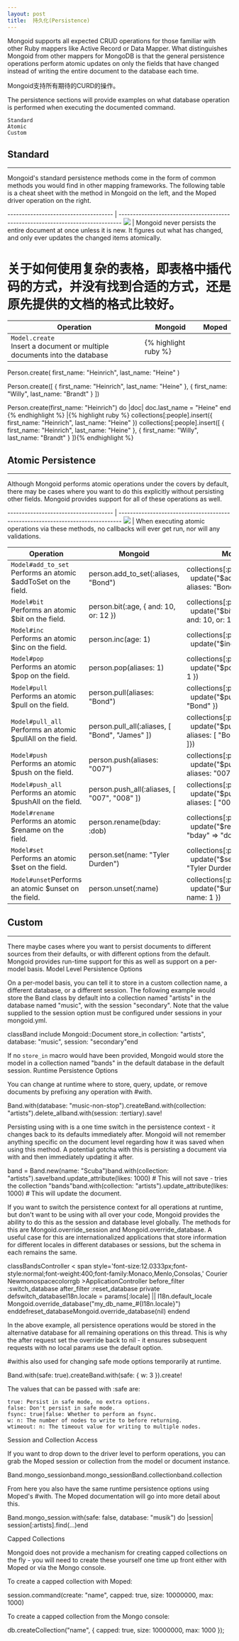 ```yaml
---
layout: post
title:  持久化(Persistence)
---
```


Mongoid supports all expected CRUD operations for those familiar with other Ruby mappers like Active Record or Data Mapper. What distinguishes Mongoid from other mappers for MongoDB is that the general persistence operations perform atomic updates on only the fields that have changed instead of writing the entire document to the database each time.

Mongoid支持所有期待的CURD的操作。

The persistence sections will provide examples on what database operation is performed when executing the documented command.

    Standard
    Atomic
    Custom 

## Standard
----

Mongoid's standard persistence methods come in the form of common methods you would find in other mapping frameworks. The following table is a cheat sheet with the method in Mongoid on the left, and the Moped driver operation on the right.

------------------------------------- | ------------------------------------------------------------------------------- 
![](/mongoid-zh/images/achtung.png)   |	Mongoid never persists the entire document at once unless it is new. It figures out what has changed, and only ever updates the changed items atomically.


# 关于如何使用复杂的表格，即表格中插代码的方式，并没有找到合适的方式，还是原先提供的文档的格式比较好。

 Operation            |          Mongoid                    |                         Moped
--------------------- | ----------------------------------- | --------------------------------------------
`Model.create`<br/>Insert a document or multiple documents into the database	 |{% highlight ruby %}
Person.create(
  first_name: "Heinrich",
  last_name: "Heine"
)

Person.create([
  { first_name: "Heinrich", last_name: "Heine" },
  { first_name: "Willy", last_name: "Brandt" }
])

Person.create(first_name: "Heinrich") do |doc|
  doc.last_name = "Heine"
end {% endhighlight %} |{% highlight ruby %} 
collections[:people].insert({
  first_name: "Heinrich",
  last_name: "Heine"
})
collections[:people].insert([
  { first_name: "Heinrich", last_name: "Heine" },
  { first_name: "Willy", last_name: "Brandt" }
]){% endhighlight %}
 

## Atomic Persistence
----

Although Mongoid performs atomic operations under the covers by default, there may be cases where you want to do this explicitly without persisting other fields. Mongoid provides support for all of these operations as well.

------------------------------------- | ------------------------------------------------------------------------------- 
![](/mongoid-zh/images/achtung.png)   | When executing atomic operations via these methods, no callbacks will ever get run, nor will any validations.


   Operation                                                      | 	    Mongoid                        | 	Moped  
----------------------------------------------------------------- | ------------------------------------ | ------------------------------------------
`Model#add_to_set`<br/>Performs an atomic $addToSet on the field. | person.add_to_set(:aliases, "Bond")  | collections[:people].find(...).<br/> &nbsp;&nbsp;update("$addToSet" => { aliases: "Bond" })
`Model#bit`<br/>Performs an atomic $bit on the field.             | person.bit(:age, { and: 10, or: 12 }) |  collections[:people].find(...).<br/> &nbsp;&nbsp;update("$bit" => { age: { and: 10, or: 12 }})
`Model#inc`<br/>Performs an atomic $inc on the field.             | person.inc(age: 1)                   | collections[:people].find(...).<br/> &nbsp;&nbsp;update("$inc" => { age: 1 })
`Model#pop`<br/>Performs an atomic $pop on the field.             | person.pop(aliases: 1)               | collections[:people].find(...).<br/> &nbsp;&nbsp;update("$pop" => { aliases: 1 })
`Model#pull`<br/>Performs an atomic $pull on the field.           | person.pull(aliases: "Bond")         | collections[:people].find(...).<br/> &nbsp;&nbsp;update("$pull" => { aliases: "Bond" })
`Model#pull_all`<br/>Performs an atomic $pullAll on the field.    | person.pull_all(:aliases, [ "Bond", "James" ]) | collections[:people].find(...).<br/> &nbsp;&nbsp;update("$pullAll" => { aliases: [ "Bond", "James" ]})
`Model#push`<br/>Performs an atomic $push on the field.           | person.push(aliases: "007") | collections[:people].find(...).<br/> &nbsp;&nbsp;update("$push" => { aliases: "007" })
`Model#push_all`<br/>Performs an atomic $pushAll on the field.    | person.push_all(:aliases, [ "007", "008" ]) | collections[:people].find(...).<br/> &nbsp;&nbsp;update("$pushAll" => { aliases: [ "007", "008" ]})
`Model#rename`<br/>Performs an atomic $rename on the field.       | person.rename(bday: :dob) | collections[:people].find(...).<br/> &nbsp;&nbsp;update("$rename" => { "bday" => "dob" })
`Model#set`<br/>Performs an atomic $set on the field.             | person.set(name: "Tyler Durden") | collections[:people].find(...).<br/> &nbsp;&nbsp;update("$set" => { name: "Tyler Durden" })
`Model#unset`Performs an atomic $unset on the field.              | person.unset(:name) | collections[:people].find(...).<br/> &nbsp;&nbsp;update("$unset" => { name: 1 })

## Custom
----

There maybe cases where you want to persist documents to different sources from their defaults, or with different options from the default. Mongoid provides run-time support for this as well as support on a per-model basis.
Model Level Persistence Options

On a per-model basis, you can tell it to store in a custom collection name, a different database, or a different session. The following example would store the Band class by default into a collection named "artists" in the database named "music", with the session "secondary".
	Note that the value supplied to the session option must be configured under sessions in your mongoid.yml.

classBand include Mongoid::Document store_in collection: "artists", database: "music", session: "secondary"end

If no `store_in` macro would have been provided, Mongoid would store the model in a collection named "bands" in the default database in the default session.
Runtime Persistence Options

You can change at runtime where to store, query, update, or remove documents by prefixing any operation with #with.

Band.with(database: "music-non-stop").createBand.with(collection: "artists").delete_allband.with(session: :tertiary).save!

Persisting using with is a one time switch in the persistence context - it changes back to its defaults immediately after. Mongoid will not remember anything specific on the document level regarding how it was saved when using this method. A potential gotcha with this is persisting a document via with and then immediately updating it after.

band = Band.new(name: "Scuba")band.with(collection: "artists").save!band.update_attribute(likes: 1000) # This will not save - tries the collection "bands"band.with(collection: "artists").update_attribute(likes: 1000) # This will update the document.

If you want to switch the persistence context for all operations at runtime, but don't want to be using with all over your code, Mongoid provides the ability to do this as the session and database level globally. The methods for this are Mongoid.override_session and Mongoid.override_database. A useful case for this are internationalized applications that store information for different locales in different databases or sessions, but the schema in each remains the same.

classBandsController <  span style='font-size:12.0333px;font-style:normal;font-weight:400;font-family:Monaco,Menlo,Consolas,'   Courier Newmonospacecolorrgb  >ApplicationController before_filter :switch_database after_filter :reset_database private defswitch_databaseI18n.locale = params[:locale] || I18n.default_locale Mongoid.override_database("my_db_name_#{I18n.locale}") enddefreset_databaseMongoid.override_database(nil) endend

In the above example, all persistence operations would be stored in the alternative database for all remaining operations on this thread. This is why the after request set the override back to nil - it ensures subsequent requests with no local params use the default option.

#withis also used for changing safe mode options temporarily at runtime.

Band.with(safe: true).createBand.with(safe: { w: 3 }).create!

The values that can be passed with :safe are:

    true: Persist in safe mode, no extra options.
    false: Don't persist in safe mode.
    fsync: true|false: Whether to perform an fsync.
    w: n: The number of nodes to write to before returning.
    wtimeout: n: The timeout value for writing to multiple nodes.

Session and Collection Access

If you want to drop down to the driver level to perform operations, you can grab the Moped session or collection from the model or document instance.

Band.mongo_sessionband.mongo_sessionBand.collectionband.collection

From here you also have the same runtime persistence options using Moped's #with. The Moped documentation will go into more detail about this.

Band.mongo_session.with(safe: false, database: "musik") do |session|  session[:artists].find(...)end

Capped Collections

Mongoid does not provide a mechanism for creating capped collections on the fly - you will need to create these yourself one time up front either with Moped or via the Mongo console.

To create a capped collection with Moped:

session.command(create: "name", capped: true, size: 10000000, max: 1000)

To create a capped collection from the Mongo console:

db.createCollection("name", { capped: true, size: 10000000, max: 1000 });

